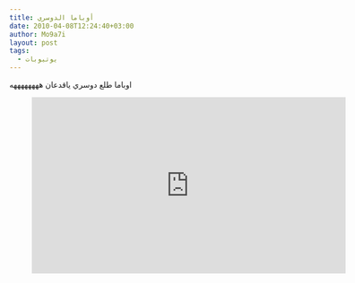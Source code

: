 ```yaml
---
title: أوباما الدوسري
date: 2010-04-08T12:24:40+03:00
author: Mo9a7i
layout: post
tags:
  - يوتيوبات
---
```

اوباما طلع دوسري ياقدعان ههههههههه

<figure class="video_container">
  <iframe width="560" height="315" src="https://www.youtube.com/embed/ThdJ-VZU_jg" frameborder="0" allow="accelerometer; autoplay; clipboard-write; encrypted-media; gyroscope; picture-in-picture" allowfullscreen></iframe>
</figure>
